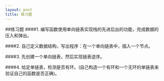 ```yaml
---
layout: post
title: 练习题
---
```

##练习题
####1.
编写函数使用单向链表实现栈的先进后出的功能，完成数据的压入和弹出。<br>

####2.
自己定义数据结构，写出程序：在一个单向链表中，插入一个节点。<br>

####3.
先创建一个单向链表，然后实现链表逆序。<br>

####4.
给定单链表，检测是否有环。(自己构造一个有环和一个无环的单链表来验证自己的函数是否正确)。
